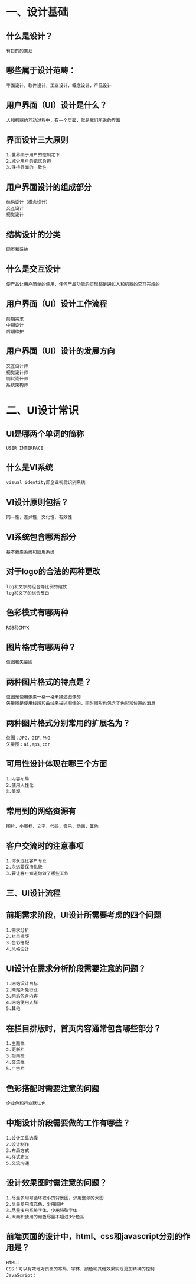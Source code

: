 # 一、设计基础

## 什么是设计？
	有目的的策划
## 哪些属于设计范畴：
	平面设计，软件设计，工业设计，概念设计，产品设计
## 用户界面（UI）设计是什么？
	人和机器的互动过程中，有一个层面，就是我们所说的界面
## 界面设计三大原则
	1.置界面于用户的控制之下
	2.减少用户的记忆负担
	3.保持界面的一致性
## 用户界面设计的组成部分
	结构设计（概念设计）
	交互设计
	视觉设计
## 结构设计的分类
	网页和系统
## 什么是交互设计
	使产品让用户简单的使用，任何产品功能的实现都是通过人和机器的交互完成的
## 用户界面（UI）设计工作流程
	前期需求
	中期设计
	后期维护
## 用户界面（UI）设计的发展方向
	交互设计师
	视觉设计师
	测试设计师
	系统架构师
# 二、UI设计常识

## UI是哪两个单词的简称
	USER INTERFACE
## 什么是VI系统
	visual identity即企业视觉识别系统
## VI设计原则包括？
	同一性，差异性，文化性，有效性
## VI系统包含哪两部分
	基本要素系统和应用系统
## 对于logo的合法的两种更改
	log和文字的组合等比例的缩放
	log和文字的组合反白
## 色彩模式有哪两种
	RGB和CMYK
## 图片格式有哪两种？
	位图和矢量图
## 两种图片格式的特点是？
	位图是使用像素一格一格来描述图像的
	矢量图是使用线段和曲线来描述图像的，同时图形也包含了色彩和位置的消息
## 两种图片格式分别常用的扩展名为？
	位图：JPG，GIF,PNG
	矢量图：ai,eps,cdr
## 可用性设计体现在哪三个方面
	1.内容布局
	2.使用人性化
	3.美观
## 常用到的网络资源有
	图片，小图标，文字，代码，音乐，动画，其他
## 客户交流时的注意事项
	1.你永远比客户专业
	2.永远要保持礼貌
	3.要让客户知道你做了哪些工作
## 三、UI设计流程

## 前期需求阶段，UI设计所需要考虑的四个问题
	1.需求分析
	2.栏目排版
	3.色彩搭配
	4.风格设计
## UI设计在需求分析阶段需要注意的问题？
	1.网站设计目标
	2.网站所处行业
	3.网站包含内容
	4.网站使用人群
	5.其他
## 在栏目排版时，首页内容通常包含哪些部分？
	1.主题栏
	2.更新栏
	3.指南栏
	4.交流栏
	5.广告栏
## 色彩搭配时需要注意的问题
	企业色和行业默认色
## 中期设计阶段需要做的工作有哪些？
	1.设计工具选择
	2.设计制作
	3.布局方式
	4.样式定义
	5.交流沟通
## 设计效果图时需注意的问题？
	1.尽量多用可循环较小的背景图，少用整张的大图
	2.尽量多用填充色，少用图片
	3.尽量多用系统字体，少用特殊字体
	4.大面积使用的颜色尽量不超过3个色系
## 前端页面的设计中，html、css和javascript分别的作用是？
	HTML：
	CSS：可以有效地对页面的布局、字体、颜色和其他效果实现更加精确的控制
	JavaScript：

